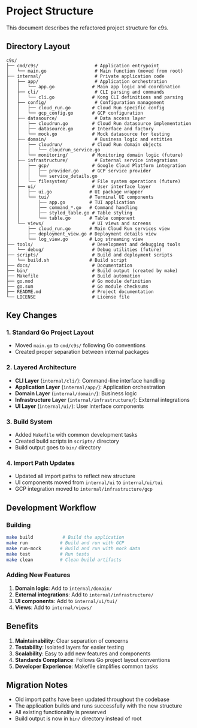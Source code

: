 # Project Structure

This document describes the refactored project structure for c9s.

## Directory Layout

```
c9s/
├── cmd/c9s/                     # Application entrypoint
│   └── main.go                  # Main function (moved from root)
├── internal/                    # Private application code
│   ├── app/                     # Application orchestration
│   │   └── app.go              # Main app logic and coordination
│   ├── cli/                     # CLI parsing and commands
│   │   └── cli.go              # Kong CLI definitions and parsing
│   ├── config/                  # Configuration management
│   │   ├── cloud_run.go        # Cloud Run specific config
│   │   └── gcp_config.go       # GCP configuration
│   ├── datasource/              # Data access layer
│   │   ├── cloudrun.go         # Cloud Run datasource implementation
│   │   ├── datasource.go       # Interface and factory
│   │   └── mock.go             # Mock datasource for testing
│   ├── domain/                  # Business logic and entities
│   │   ├── cloudrun/           # Cloud Run domain objects
│   │   │   └── cloudrun_service.go
│   │   └── monitoring/         # Monitoring domain logic (future)
│   ├── infrastructure/          # External service integrations
│   │   ├── gcp/                # Google Cloud Platform integration
│   │   │   ├── provider.go     # GCP service provider
│   │   │   └── service_details.go
│   │   └── filesystem/         # File system operations (future)
│   ├── ui/                     # User interface layer
│   │   ├── ui.go              # UI package wrapper
│   │   └── tui/               # Terminal UI components
│   │       ├── app.go         # TUI application
│   │       ├── command_*.go   # Command handling
│   │       ├── styled_table.go # Table styling
│   │       └── table.go       # Table component
│   └── views/                  # UI views and screens
│       ├── cloud_run.go       # Main Cloud Run services view
│       ├── deployment_view.go # Deployment details view
│       └── log_view.go        # Log streaming view
├── tools/                      # Development and debugging tools
│   └── debug/                  # Debug utilities (future)
├── scripts/                    # Build and deployment scripts
│   └── build.sh               # Build script
├── docs/                       # Documentation
├── bin/                        # Build output (created by make)
├── Makefile                    # Build automation
├── go.mod                      # Go module definition
├── go.sum                      # Go module checksums
├── README.md                   # Project documentation
└── LICENSE                     # License file
```

## Key Changes

### 1. Standard Go Project Layout
- Moved `main.go` to `cmd/c9s/` following Go conventions
- Created proper separation between internal packages

### 2. Layered Architecture
- **CLI Layer** (`internal/cli/`): Command-line interface handling
- **Application Layer** (`internal/app/`): Application orchestration
- **Domain Layer** (`internal/domain/`): Business logic
- **Infrastructure Layer** (`internal/infrastructure/`): External integrations
- **UI Layer** (`internal/ui/`): User interface components

### 3. Build System
- Added `Makefile` with common development tasks
- Created build scripts in `scripts/` directory
- Build output goes to `bin/` directory

### 4. Import Path Updates
- Updated all import paths to reflect new structure
- UI components moved from `internal/ui` to `internal/ui/tui`
- GCP integration moved to `internal/infrastructure/gcp`

## Development Workflow

### Building
```bash
make build           # Build the application
make run            # Build and run with GCP
make run-mock       # Build and run with mock data
make test           # Run tests
make clean          # Clean build artifacts
```

### Adding New Features
1. **Domain logic**: Add to `internal/domain/`
2. **External integrations**: Add to `internal/infrastructure/`
3. **UI components**: Add to `internal/ui/tui/`
4. **Views**: Add to `internal/views/`

## Benefits

1. **Maintainability**: Clear separation of concerns
2. **Testability**: Isolated layers for easier testing
3. **Scalability**: Easy to add new features and components
4. **Standards Compliance**: Follows Go project layout conventions
5. **Developer Experience**: Makefile simplifies common tasks

## Migration Notes

- Old import paths have been updated throughout the codebase
- The application builds and runs successfully with the new structure
- All existing functionality is preserved
- Build output is now in `bin/` directory instead of root
